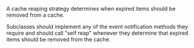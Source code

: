 A cache reaping strategy determines when expired items should be removed from a cache.

Subclasses should implement any of the event notification methods they require and should call "self reap" whenever they determine that expired items should be removed from the cache.